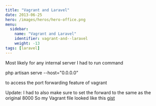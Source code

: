```yaml
---
title: "Vagrant and Laravel"
date: 2013-06-25
hero: /images/heros/hero-office.png
menu:
  sidebar:
    name: "Vagrant and Laravel"
    identifier: vagrant-and--laravel
    weight: -13
tags: [laravel]
---
```


Most likely for any internal server I had to run command 

php artisan serve --host="0.0.0.0" 

to access the port forwarding feature of vagrant

Update: 
I had to also make sure to set the forward to the same as the original 8000
So my Vagrant file looked like this
<a href="https://gist.github.com/alnutile/5857999">gist</a>